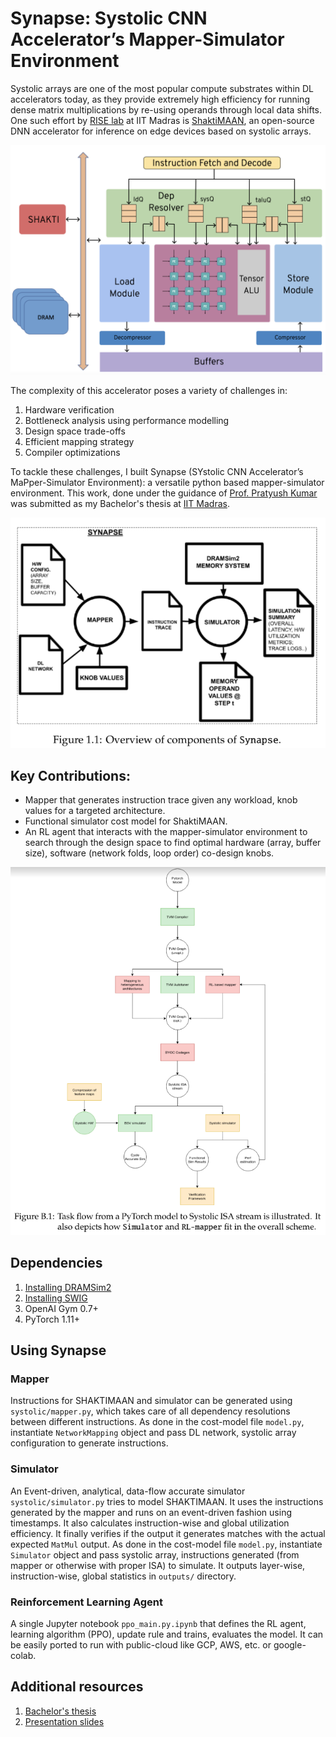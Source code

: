 # Synapse: Systolic CNN Accelerator’s Mapper-Simulator Environment
Systolic arrays are one of the most popular compute substrates within DL accelerators today, as they provide extremely high efficiency for running dense matrix multiplications by re-using operands through local data shifts. One such effort by [RISE lab](https://shakti.org.in/) at IIT Madras is [ShaktiMAAN](https://github.com/iitm-sysdl/SHAKTIMAAN), an open-source DNN accelerator for inference on edge devices based on systolic arrays.

![systolic block diagram](./images/systolic_block.png)

The complexity of this accelerator poses a variety of challenges in:
1. Hardware verification
2. Bottleneck analysis using performance modelling
3. Design space trade-offs
4. Efficient mapping strategy
5. Compiler optimizations

To tackle these challenges, I built Synapse (SYstolic CNN Accelerator’s MaPper-Simulator Environment): a versatile python based mapper-simulator environment. This work, done under the guidance of [Prof. Pratyush Kumar](http://www.cse.iitm.ac.in/~pratyush/) was submitted as my Bachelor's thesis at [IIT Madras](https://www.iitm.ac.in/).

![synapse overview](./images/synapse_overview.PNG)

## Key Contributions:
* Mapper that generates instruction trace given any workload, knob values for a targeted architecture.
* Functional simulator cost model for ShaktiMAAN.
* An RL agent that interacts with the mapper-simulator environment to search through the design space to find optimal hardware (array, buffer size), software (network folds, loop order) co-design knobs.

![synapse task flow](./images/synapse_task_flow.PNG)

## Dependencies
1. [Installing DRAMSim2](https://github.com/umd-memsys/DRAMSim2)
2. [Installing SWIG](https://www.swig.org/)
3. OpenAI Gym 0.7+
4. PyTorch 1.11+

## Using Synapse

### Mapper
Instructions for SHAKTIMAAN and simulator can be generated using `systolic/mapper.py`, which takes care of all dependency resolutions between different instructions. As done in the cost-model file `model.py`, instantiate `NetworkMapping` object and pass DL network, systolic array configuration to generate instructions.

### Simulator
An Event-driven, analytical, data-flow accurate simulator `systolic/simulator.py` tries to model SHAKTIMAAN. It uses the instructions generated by the mapper and runs on an event-driven fashion using timestamps. It also calculates instruction-wise and global utilization efficiency. It finally verifies if the output it generates matches with the actual expected `MatMul` output. As done in the cost-model file `model.py`, instantiate `Simulator` object and pass systolic array, instructions generated (from mapper or otherwise with proper ISA) to simulate. It outputs layer-wise, instruction-wise, global statistics in `outputs/` directory.

### Reinforcement Learning Agent
A single Jupyter notebook `ppo_main.py.ipynb` that defines the RL agent, learning algorithm (PPO), update rule and trains, evaluates the model. It can be easily ported to run with public-cloud like GCP, AWS, etc. or google-colab.

## Additional resources
1. [Bachelor's thesis](https://drive.google.com/file/d/1PMTwZhSbaysdSdLks98JykyDDe_itRQa/view?usp=sharing)
2. [Presentation slides](https://drive.google.com/file/d/1NnDDXgM6h1zbRrv5gJUAIdI9pAYBtN9T/view?usp=sharing)

